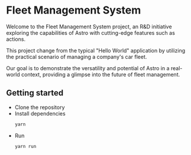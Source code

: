 # Fleet Management System

Welcome to the Fleet Management System project, an R&D initiative exploring the capabilities of Astro with cutting-edge features such as actions.

This project change from the typical "Hello World" application by utilizing the practical scenario of managing a company's car fleet.

Our goal is to demonstrate the versatility and potential of Astro in a real-world context, providing a glimpse into the future of fleet management.

## Getting started
- Clone the repository
- Install dependencies
    ```bash
    yarn
    ```
- Run
    ```bash
    yarn run
    ```